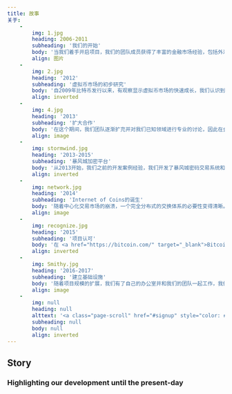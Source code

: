 ```yaml
---
title: 故事
关于:
    -
        img: 1.jpg
        heading: 2006-2011
        subheading: '我们的开始'
        body: '当我们着手开启项目，我们的团队成员获得了丰富的金融市场经验，包括外汇，商品交易和黄金投资。我们在自动化交易平台上编程 ，测试了早期的电子资产系统，并开发了多资产交易的基础平台。在这个关充满真实和危机的市场条件下，我们相信，一个新的个人理财的思维让你我回到经济增长的良好循环中。'
        align: 图片
    -
        img: 2.jpg
        heading: '2012'
        subheading: '虚拟币市场的初步研究'
        body: '自2009年比特币发行以来，有观察显示虚拟币市场的快速成长，我们认识到这种破坏性技术的潜力。我们的团队成员工作于新兴虚拟币和交换平台，并提供采矿设备给第三方。我们有深入了解背后的技术平台和区块链方面的技术的背景。'
        align: inverted
    -
        img: 4.jpg
        heading: '2013'
        subheading: '扩大合作'
        body: '在这个期间，我们团队逐渐扩充并对我们已知领域进行专业的讨论，因此在金融技术和虚拟加密技术方面有了积极的拓展，我们参与了领先领域的区块链技术项目，一个能源领域的项目并搭建了比特币和法币的网关系统。'
        align: image
    -
        img: stormwind.jpg
        heading: '2013-2015'
        subheading: '暴风城加密平台'
        body: '从2013开始，我们之前的开发案例经验，我们开发了暴风城密码交易系统和相关的混合资产，分别在2014向社会公布，对提供 <a href="http://nxt.org/" target="_blank">NXT</a> 和 <a href="http://counterparty.io/" target="_blank">Counterparty</a> 市场平台. 暴风系统交易使用API接口交易，管理资金分配。尽管市场艰难，但参与者还是盈利。'
        align: inverted
    -
        img: network.jpg
        heading: '2014'
        subheading: 'Internet of Coins的诞生'
        body: '随着中心化交易市场的崩溃，一个完全分布式的交换体系的必要性变得清晰。我们没有开始筹款，因为我们想确保一个成熟的技术，为了整体技术稳定来兑现我们的承诺。相反，我们的白皮书，推出<a href="http://internetofcoins.org/" target="_blank">internetofcoins.org</a> 网站。 <a href="https://bitalo.com/" target="_blank">Bitalo</a> 支持我们在初始阶段的种子募集。'
        align: image
    -
        img: recognize.jpg
        heading: '2015'
        subheading: '项目认可'
        body: '在 <a href="https://bitcoin.com/" target="_blank">Bitcoin''s</a> 第六个生日之际，我们发布了白皮书，在欧洲提出几个虚拟加密领域的会议并且开启<a href="https://www.startupbootcamp.org/" target="_blank">启动金融科技训练营</a>. 荷兰 <a href="https://www.sidnfonds.nl/excerpt/" target="_blank">SIDN 基金</a> 认识到我们的非盈利性项目并给予了资金赞助作为"自由和独立的互联网项目" 并将其进一步发展提供资金。'
        align: inverted
    -
        img: Smithy.jpg
        heading: '2016-2017'
        subheading: '建立基础设施'
        body: '随着项目规模的扩展，我们有了自己的办公室并和我们的团队一起工作，我们的第一个操作原型将在alpha用户社区进行测试以确保安全性和可操作性，他们提供必要的反馈，涉及可用性以及使用我们个人财务方面的环境的用户体验并将持续之。. Matthias Klees从联邦区块链主动加入我们 <a href="https://nlnet.nl/" target="_blank">NLnet Foundation</a> 成为我们的资金和法律顾问.'
        align: image
    -
        img: null
        heading: null
        alttext: '<a class="page-scroll" href="#signup" style="color: #EEE; text-decoration: none;">成为<br />我们中的 <br />故事!</a>'
        subheading: null
        body: null
        align: inverted
---
```


## Story
### Highlighting our development until the present-day


